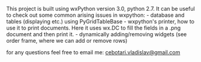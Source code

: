 This project is built using wxPython version 3.0, python 2.7. It can be useful to check out some common arising issues in wxpython:
	- database and tables (displaying etc.) using PyGridTableBase
	- wxpython's printer, how to use it to print documents. Here it uses 
	wx.DC to fill the fields in a .png document and then print it.
	- dynamically adding/removing widgets (see order frame, where
	we can add or remove rows)

for any questions feel free to email me: cebotari.vladislav@gmail.com
